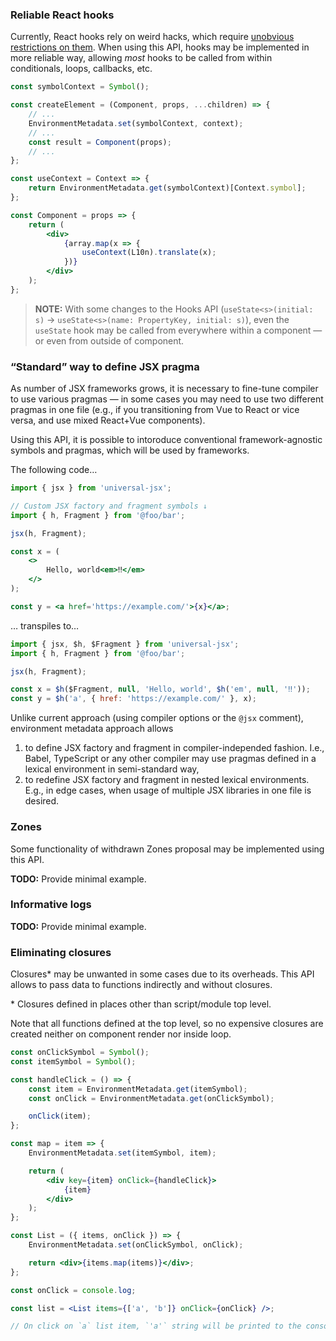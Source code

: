 ### Reliable React hooks

Currently, React hooks rely on weird hacks, which require
[unobvious restrictions on them](https://reactjs.org/docs/hooks-rules.html).
When using this API, hooks may be implemented in more reliable way, allowing
_most_ hooks to be called from within conditionals, loops, callbacks, etc.

```jsx
const symbolContext = Symbol();

const createElement = (Component, props, ...children) => {
    // ...
    EnvironmentMetadata.set(symbolContext, context);
    // ...
    const result = Component(props);
    // ...
};

const useContext = Context => {
    return EnvironmentMetadata.get(symbolContext)[Context.symbol];
};

const Component = props => {
    return (
        <div>
            {array.map(x => {
                useContext(L10n).translate(x);
            })}
        </div>
    );
};
```

> **NOTE:** With some changes to the Hooks API (`useState<s>(initial: s)` →
> `useState<s>(name: PropertyKey, initial: s)`), even the `useState` hook may be
> called from everywhere within a component — or even from outside of component.

### “Standard” way to define JSX pragma

As number of JSX frameworks grows, it is necessary to fine-tune compiler to use
various pragmas — in some cases you may need to use two different pragmas in one
file (e.g., if you transitioning from Vue to React or vice versa, and use mixed
React+Vue components).

Using this API, it is possible to intoroduce conventional framework-agnostic
symbols and pragmas, which will be used by frameworks.

The following code…

```jsx
import { jsx } from 'universal-jsx';

// Custom JSX factory and fragment symbols ↓
import { h, Fragment } from '@foo/bar';

jsx(h, Fragment);

const x = (
    <>
        Hello, world<em>‼</em>
    </>
);

const y = <a href='https://example.com/'>{x}</a>;
```

… transpiles to…

```javascript
import { jsx, $h, $Fragment } from 'universal-jsx';
import { h, Fragment } from '@foo/bar';

jsx(h, Fragment);

const x = $h($Fragment, null, 'Hello, world', $h('em', null, '‼'));
const y = $h('a', { href: 'https://example.com/' }, x);
```

Unlike current approach (using compiler options or the `@jsx` comment),
environment metadata approach allows

1. to define JSX factory and fragment in compiler-independed fashion. I.e.,
   Babel, TypeScript or any other compiler may use pragmas defined in a lexical
   environment in semi-standard way,
2. to redefine JSX factory and fragment in nested lexical environments. E.g., in
   edge cases, when usage of multiple JSX libraries in one file is desired.

### Zones

Some functionality of withdrawn Zones proposal may be implemented using this
API.

**TODO:** Provide minimal example.

### Informative logs

**TODO:** Provide minimal example.

### Eliminating closures

Closures\* may be unwanted in some cases due to its overheads. This API allows
to pass data to functions indirectly and without closures.

\* Closures defined in places other than script/module top level.

Note that all functions defined at the top level, so no expensive closures are
created neither on component render nor inside loop.

```jsx
const onClickSymbol = Symbol();
const itemSymbol = Symbol();

const handleClick = () => {
    const item = EnvironmentMetadata.get(itemSymbol);
    const onClick = EnvironmentMetadata.get(onClickSymbol);

    onClick(item);
};

const map = item => {
    EnvironmentMetadata.set(itemSymbol, item);

    return (
        <div key={item} onClick={handleClick}>
            {item}
        </div>
    );
};

const List = ({ items, onClick }) => {
    EnvironmentMetadata.set(onClickSymbol, onClick);

    return <div>{items.map(items)}</div>;
};

const onClick = console.log;

const list = <List items={['a', 'b']} onClick={onClick} />;

// On click on `a` list item, `'a'` string will be printed to the console.
```
